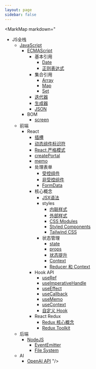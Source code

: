 ```yaml
---
layout: page
sidebar: false
---
```


<script setup>
import MarkMap from './MarkMap.vue';
</script>

<MarkMap markdown="
- JS全栈
  - [JavaScript](javascript/index)
      - [ECMAScript](javascript/ecma-script/index)
        - 基本引用
          - [Date](javascript/ecma-script/basic-reference/date)
          - [正则表达式](javascript/ecma-script/basic-reference/reg-exp)
        - 集合引用
          - [Array](javascript/ecma-script/collection-reference/array)
          - [Map](javascript/ecma-script/collection-reference/map)
          - [Set](javascript/ecma-script/collection-reference/set)
        - [迭代器](javascript/ecma-script/iterator)
        - [生成器](javascript/ecma-script/generator)
        - [JSON](javascript/ecma-script/json)
      - BOM
        - [screen](javascript/bom/screen)
  - 前端
    - React
      - [插槽](frontend/react/slot)
      - [动态组件标识符](frontend/react/dynamic-component-identifier)
      - [React 严格模式](frontend/react/strict-mode)
      - [createPortal](frontend/react/create-portal)
      - [memo](frontend/react/memo)
      - 处理表单
        - [受控组件](frontend/react/form/controlled-component)
        - [非受控组件](frontend/react/form/uncontrolled-component)
        - [FormData](frontend/react/form/form-data)
      - 核心概念
        - [JSX语法](frontend/react/core-concepts/jsx)
        - styles
          - [内联样式](frontend/react/core-concepts/styles/inline-style)
          - [外部样式](frontend/react/core-concepts/styles/external-style)
          - [CSS Modules](frontend/react/core-concepts/styles/css-modules)
          - [Styled Components](frontend/react/core-concepts/styles/styled-components)
          - [Tailwind CSS](frontend/react/core-concepts/styles/tailwind-css)
        - 状态管理
          - [state](frontend/react/core-concepts/state-management/state)
          - [props](frontend/react/core-concepts/state-management/props)
          - [状态提升](frontend/react/core-concepts/state-management/lifting-state-up)
          - [Context](frontend/react/core-concepts/state-management/context)
          - [Reducer 和 Context](frontend/react/core-concepts/state-management/reducer-and-context)
      - Hook API
        - [useRef](frontend/react/hook-api/use-ref)
        - [useImperativeHandle](frontend/react/hook-api/use-imperative-handle)
        - [useEffect](frontend/react/hook-api/use-effect)
        - [useCallback](frontend/react/hook-api/use-callback)
        - [useMemo](frontend/react/hook-api/use-memo)
        - [useContext](frontend/react/hook-api/use-context)
        - [自定义 Hook](frontend/react/hook-api/custom-hook)
      - React Redux
        - [Redux 核心概念](frontend/react/react-redux/redux-core-concept)
        - [Redux Toolkit](frontend/react/react-redux/redux-toolkit)
  - 后端
    - [NodeJS](backend/nodejs/index)
      - [EventEmitter](backend/nodejs/event-emitter)
      - [File System](backend/nodejs/file-system)
  - AI
    - [OpenAI API](artificial-intelligence/openai-api)
"/>
